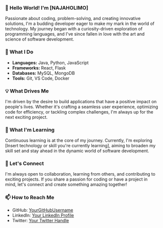 ### 👋 Hello World! I'm [NAJAHOLIMO]

Passionate about coding, problem-solving, and creating innovative solutions, I'm a budding developer eager to make my mark in the world of technology. My journey began with a curiosity-driven exploration of programming languages, and I've since fallen in love with the art and science of software development.

### 🚀 What I Do

- **Languages:** Java, Python, JavaScript
- **Frameworks:** React, Flask
- **Databases:** MySQL, MongoDB
- **Tools:** Git, VS Code, Docker

### 💡 What Drives Me

I'm driven by the desire to build applications that have a positive impact on people's lives. Whether it's crafting a seamless user experience, optimizing code for efficiency, or tackling complex challenges, I'm always up for the next exciting project.

### 🌱 What I'm Learning

Continuous learning is at the core of my journey. Currently, I'm exploring [Insert technology or skill you're currently learning], aiming to broaden my skill set and stay ahead in the dynamic world of software development.

### 🤝 Let's Connect

I'm always open to collaboration, learning from others, and contributing to exciting projects. If you share a passion for coding or have a project in mind, let's connect and create something amazing together!

### 📫 How to Reach Me

- GitHub: [YourGitHubUsername](https://github.com/YourGitHubUsername)
- LinkedIn: [Your LinkedIn Profile](https://www.linkedin.com/in/your-linkedin-profile/)
- Twitter: [Your Twitter Handle](https://twitter.com/your-twitter-handle)
